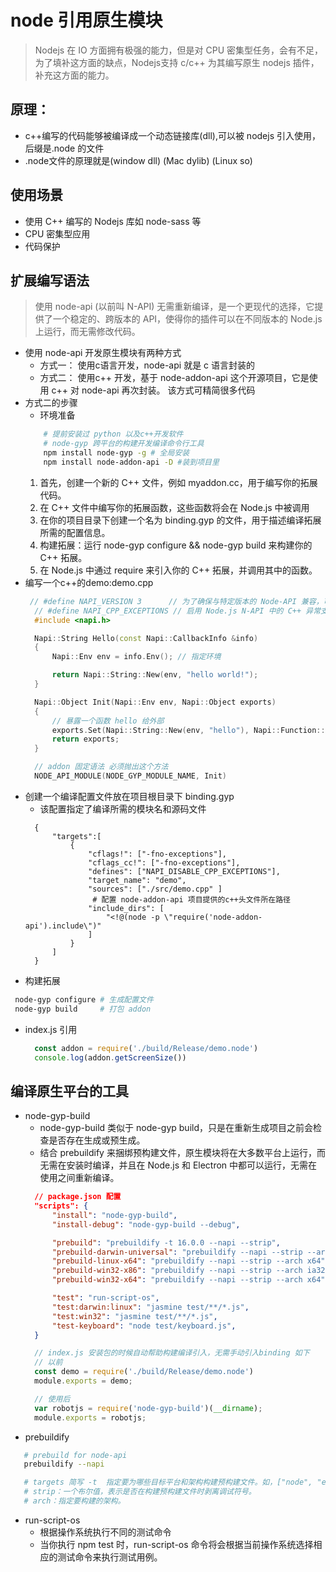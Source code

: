 # node 引用原生模块
> Nodejs 在 IO 方面拥有极强的能力，但是对 CPU 密集型任务，会有不足，为了填补这方面的缺点，Nodejs支持 c/c++ 为其编写原生 nodejs 插件，补充这方面的能力。
## 原理：
  - c++编写的代码能够被编译成一个动态链接库(dll),可以被 nodejs 引入使用，后缀是.node 的文件
  - .node文件的原理就是(window dll) (Mac dylib) (Linux so)
## 使用场景
  - 使用 C++ 编写的 Nodejs 库如 node-sass 等
  - CPU 密集型应用
  - 代码保护
## 扩展编写语法 
  > 使用 node-api (以前叫 N-API) 无需重新编译，是一个更现代的选择，它提供了一个稳定的、跨版本的 API，使得你的插件可以在不同版本的 Node.js 上运行，而无需修改代码。
* 使用 node-api 开发原生模块有两种方式
  - 方式一： 使用c语言开发，node-api 就是 c 语言封装的
  - 方式二： 使用c++ 开发，基于 node-addon-api 这个开源项目，它是使用 c++ 对 node-api 再次封装。 该方式可精简很多代码
* 方式二的步骤
   - 环境准备
    ```bash
        # 提前安装过 python 以及c++开发软件
        # node-gyp 跨平台的构建开发编译命令行工具
        npm install node-gyp -g # 全局安装
        npm install node-addon-api -D #装到项目里
    ```
  1. 首先，创建一个新的 C++ 文件，例如 myaddon.cc，用于编写你的拓展代码。
  2. 在 C++ 文件中编写你的拓展函数，这些函数将会在 Node.js 中被调用
  3. 在你的项目目录下创建一个名为 binding.gyp 的文件，用于描述编译拓展所需的配置信息。
  4. 构建拓展：运行 node-gyp configure && node-gyp build 来构建你的 C++ 拓展。
  5. 在 Node.js 中通过 require 来引入你的 C++ 拓展，并调用其中的函数。
* 编写一个c++的demo:demo.cpp
  ```c++
   // #define NAPI_VERSION 3      // 为了确保与特定版本的 Node-API 兼容，可以在包含报头时显式指定版本:
    // #define NAPI_CPP_EXCEPTIONS // 启用 Node.js N-API 中的 C++ 异常支持
    #include <napi.h>

    Napi::String Hello(const Napi::CallbackInfo &info)
    {
        Napi::Env env = info.Env(); // 指定环境

        return Napi::String::New(env, "hello world!");
    }

    Napi::Object Init(Napi::Env env, Napi::Object exports)
    {
        // 暴露一个函数 hello 给外部
        exports.Set(Napi::String::New(env, "hello"), Napi::Function::New(env, Hello));
        return exports;
    }

    // addon 固定语法 必须抛出这个方法
    NODE_API_MODULE(NODE_GYP_MODULE_NAME, Init)
  ```
* 创建一个编译配置文件放在项目根目录下 binding.gyp
  - 该配置指定了编译所需的模块名和源码文件
  ```
    {
        "targets":[
            {
                "cflags!": ["-fno-exceptions"],
                "cflags_cc!": ["-fno-exceptions"],
                "defines": ["NAPI_DISABLE_CPP_EXCEPTIONS"],
                "target_name": "demo", 
                "sources": ["./src/demo.cpp" ]
                 # 配置 node-addon-api 项目提供的c++头文件所在路径
                "include_dirs": [
                    "<!@(node -p \"require('node-addon-api').include\")"
                ]
            }
        ]
    }
  ```
* 构建拓展
 ```bash
  node-gyp configure # 生成配置文件
  node-gyp build     # 打包 addon
 ```
* index.js 引用
  ```js
    const addon = require('./build/Release/demo.node')
    console.log(addon.getScreenSize())
  ```
## 编译原生平台的工具
* node-gyp-build
  - node-gyp-build 类似于 node-gyp build，只是在重新生成项目之前会检查是否存在生成或预生成。
  - 结合 prebuildify 来捆绑预构建文件，原生模块将在大多数平台上运行，而无需在安装时编译，并且在 Node.js 和 Electron 中都可以运行，无需在使用之间重新编译。
  ```json
    // package.json 配置
    "scripts": {
        "install": "node-gyp-build",
        "install-debug": "node-gyp-build --debug",

        "prebuild": "prebuildify -t 16.0.0 --napi --strip",
        "prebuild-darwin-universal": "prebuildify --napi --strip --arch x64+arm64",
        "prebuild-linux-x64": "prebuildify --napi --strip --arch x64",
        "prebuild-win32-x86": "prebuildify --napi --strip --arch ia32",
        "prebuild-win32-x64": "prebuildify --napi --strip --arch x64",

        "test": "run-script-os",
        "test:darwin:linux": "jasmine test/**/*.js",
        "test:win32": "jasmine test/**/*.js",
        "test-keyboard": "node test/keyboard.js",
    }
  ```
  ```js
    // index.js 安装包的时候自动帮助构建编译引入，无需手动引入binding 如下
    // 以前
    const demo = require('./build/Release/demo.node')
    module.exports = demo;

    // 使用后
    var robotjs = require('node-gyp-build')(__dirname);
    module.exports = robotjs;

  ```
* prebuildify
 ```bash
    # prebuild for node-api
    prebuildify --napi

    # targets 简写 -t  指定要为哪些目标平台和架构构建预构建文件。如，["node", "electron"] 默认是是node
    # strip：一个布尔值，表示是否在构建预构建文件时剥离调试符号。
    # arch：指定要构建的架构。    

  ```
* run-script-os
  - 根据操作系统执行不同的测试命令
  - 当你执行 npm test 时，run-script-os 命令将会根据当前操作系统选择相应的测试命令来执行测试用例。
